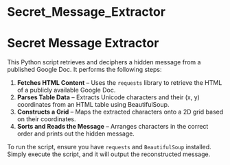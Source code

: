 # Secret_Message_Extractor

# Secret Message Extractor  

This Python script retrieves and deciphers a hidden message from a published Google Doc. It performs the following steps:  

1. **Fetches HTML Content** – Uses the `requests` library to retrieve the HTML of a publicly available Google Doc.  
2. **Parses Table Data** – Extracts Unicode characters and their (x, y) coordinates from an HTML table using BeautifulSoup.  
3. **Constructs a Grid** – Maps the extracted characters onto a 2D grid based on their coordinates.  
4. **Sorts and Reads the Message** – Arranges characters in the correct order and prints out the hidden message.  

To run the script, ensure you have `requests` and `BeautifulSoup` installed. Simply execute the script, and it will output the reconstructed message.  
